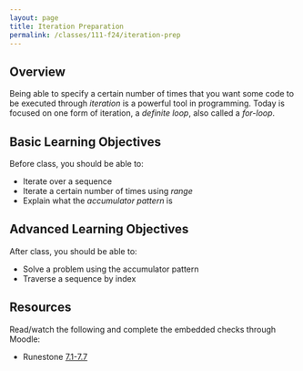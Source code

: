 ```yaml
---
layout: page
title: Iteration Preparation
permalink: /classes/111-f24/iteration-prep
---
```


## Overview
Being able to specify a certain number of times that you want some code to be executed through *iteration* is a powerful tool in programming.
Today is focused on one form of iteration, a *definite loop*, also called a *for-loop*.

## Basic Learning Objectives
Before class, you should be able to:
* Iterate over a sequence
* Iterate a certain number of times using *range*
* Explain what the *accumulator pattern* is

## Advanced Learning Objectives
After class, you should be able to:
* Solve a problem using the accumulator pattern
* Traverse a sequence by index

## Resources
Read/watch the following and complete the embedded checks through Moodle:
* Runestone [7.1-7.7](https://moodle.carleton.edu/mod/lti/view.php?id=966848)